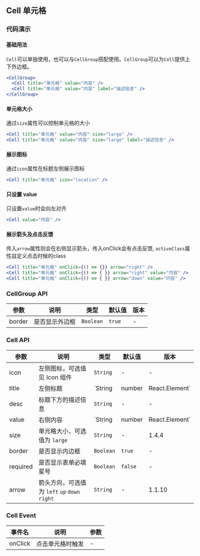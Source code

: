 ## Cell 单元格

### 代码演示

#### 基础用法

`Cell`可以单独使用，也可以与`CellGroup`搭配使用。`CellGroup`可以为`Cell`提供上下外边框。

```jsx
<CellGroup>
  <Cell title="单元格" value="内容" />
  <Cell title="单元格" value="内容" label="描述信息" />
</CellGroup>
```

#### 单元格大小

通过`size`属性可以控制单元格的大小

```jsx
<Cell title="单元格" value="内容" size="large" />
<Cell title="单元格" value="内容" size="large" label="描述信息" />
```

#### 展示图标

通过`icon`属性在标题左侧展示图标

```jsx
<Cell title="单元格" icon="location" />
```

#### 只设置 value

只设置`value`时会向左对齐

```jsx
<Cell value="内容" />
```

#### 展示箭头及点击反馈

传入`arrow`属性则会在右侧显示箭头，传入onClick会有点击反馈, `activeClass`属性自定义点击时候的class

```jsx
<Cell title="单元格" onClick={() => {}} arrow="right" />
<Cell title="单元格" onClick={() => { }} arrow="right" value="内容" />
<Cell title="单元格" onClick={() => { }} arrow="down" value="内容" />
```

### CellGroup API

| 参数 | 说明 | 类型 | 默认值 | 版本 |
|------|------|------|------|------|
| border | 是否显示外边框 | `Boolean` | `true` | - |

### Cell API

| 参数 | 说明 | 类型 | 默认值 | 版本 |
|------|------|------|------|------|
| icon | 左侧图标，可选值见 Icon 组件 | `String` | - | - |
| title | 左侧标题 | `String | number | React.Element` | - | - |
| desc | 标题下方的描述信息 | `String` | - | - |
| value | 右侧内容 | `String | number | React.Element` | - | - |
| size | 单元格大小，可选值为 `large` | `String` | - | 1.4.4 |
| border | 是否显示内边框 | `Boolean` | `true` | - |
| required | 是否显示表单必填星号 | `Boolean` | `false` | - |
| arrow | 箭头方向，可选值为 `left` `up` `down` `right` | `String` | - | 1.1.10 |

### Cell Event

| 事件名 | 说明 | 参数 |
|------|------|------|
| onClick | 点击单元格时触发 | - |
